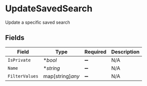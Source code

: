 # UpdateSavedSearch

Update a specific saved search


## Fields

| Field              | Type               | Required           | Description        |
| ------------------ | ------------------ | ------------------ | ------------------ |
| `IsPrivate`        | **bool*            | :heavy_minus_sign: | N/A                |
| `Name`             | **string*          | :heavy_minus_sign: | N/A                |
| `FilterValues`     | map[string]*any*   | :heavy_minus_sign: | N/A                |